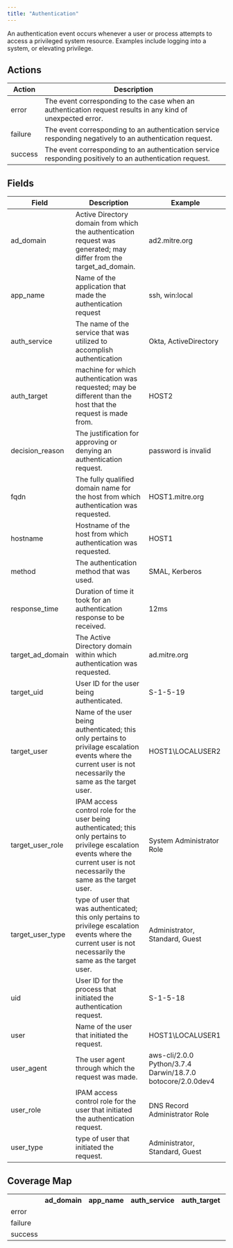 ```yaml
---
title: "Authentication"
---
```

An authentication event occurs whenever a user or process attempts to access a privileged system resource. Examples include logging into a system, or elevating privilege.

## Actions
|Action|Description|
|---|---|
|error|The event corresponding to the case when an authentication request results in any kind of unexpected error.|
|failure|The event corresponding to an authentication service responding negatively to an authentication request.|
|success|The event corresponding to an authentication service responding positively to an authentication request.|

## Fields
|Field|Description|Example|
|---|---|---|
ad_domain|Active Directory domain from which the authentication request was generated; may differ from the target_ad_domain.|ad2.mitre.org
app_name|Name of the application that made the authentication request|ssh, win:local
auth_service|The name of the service that was utilized to accomplish authentication|Okta, ActiveDirectory
auth_target|machine for which authentication was requested; may be different than the host that the request is made from.|HOST2
decision_reason|The justification for approving or denying an authentication request.|password is invalid
fqdn|The fully qualified domain name for the host from which authentication was requested.|HOST1.mitre.org
hostname|Hostname of the host from which authentication was requested.|HOST1
method|The authentication method that was used.|SMAL, Kerberos
response_time|Duration of time it took for an authentication response to be received.|12ms
target_ad_domain|The Active Directory domain within which authentication was requested.|ad.mitre.org
target_uid|User ID for the user being authenticated.|S-1-5-19
target_user|Name of the user being authenticated; this only pertains to privilage escalation events where the current user is not necessarily the same as the target user.|HOST1\LOCALUSER2
target_user_role|IPAM access control role for the user being authenticated; this only pertains to privilege escalation events where the current user is not necessarily the same as the target user.|System Administrator Role
target_user_type|type of user that was authenticated; this only pertains to privilege escalation events where the current user is not necessarily the same as the target user.|Administrator, Standard, Guest
uid|User ID for the process that initiated the authentication request.|S-1-5-18
user|Name of the user that initiated the request.|HOST1\LOCALUSER1
user_agent|The user agent through which the request was made.|aws-cli/2.0.0 Python/3.7.4 Darwin/18.7.0 botocore/2.0.0dev4
user_role|IPAM access control role for the user that initiated the authentication request.|DNS Record Administrator Role
user_type|type of user that initiated the request.|Administrator, Standard, Guest

## Coverage Map
<table>
  <tr>
    <th />
    <th>ad_domain</th>
    <th>app_name</th>
    <th>auth_service</th>
    <th>auth_target</th>
    <th>decision_reason</th>
    <th>fqdn</th>
    <th>hostname</th>
    <th>method</th>
    <th>response_time</th>
    <th>target_ad_domain</th>
    <th>target_uid</th>
    <th>target_user</th>
    <th>target_user_role</th>
    <th>target_user_type</th>
    <th>uid</th>
    <th>user</th>
    <th>user_agent</th>
    <th>user_role</th>
    <th>user_type</th>
  </tr>
  <tr>
    <td>error</td>
    <td style="white-space: pre-wrap;"></td>
    <td style="white-space: pre-wrap;"></td>
    <td style="white-space: pre-wrap;"></td>
    <td style="white-space: pre-wrap;"></td>
    <td style="white-space: pre-wrap;"></td>
    <td style="white-space: pre-wrap;"></td>
    <td style="white-space: pre-wrap;"></td>
    <td style="white-space: pre-wrap;"></td>
    <td style="white-space: pre-wrap;"></td>
    <td style="white-space: pre-wrap;"></td>
    <td style="white-space: pre-wrap;"></td>
    <td style="white-space: pre-wrap;"></td>
    <td style="white-space: pre-wrap;"></td>
    <td style="white-space: pre-wrap;"></td>
    <td style="white-space: pre-wrap;"></td>
    <td style="white-space: pre-wrap;"></td>
    <td style="white-space: pre-wrap;"></td>
    <td style="white-space: pre-wrap;"></td>
    <td style="white-space: pre-wrap;"></td>
  </tr>
  <tr>
    <td>failure</td>
    <td style="white-space: pre-wrap;"></td>
    <td style="white-space: pre-wrap;"></td>
    <td style="white-space: pre-wrap;"></td>
    <td style="white-space: pre-wrap;"></td>
    <td style="white-space: pre-wrap;"></td>
    <td style="white-space: pre-wrap;"></td>
    <td style="white-space: pre-wrap;"></td>
    <td style="white-space: pre-wrap;"></td>
    <td style="white-space: pre-wrap;"></td>
    <td style="white-space: pre-wrap;"></td>
    <td style="white-space: pre-wrap;"></td>
    <td style="white-space: pre-wrap;"></td>
    <td style="white-space: pre-wrap;"></td>
    <td style="white-space: pre-wrap;"></td>
    <td style="white-space: pre-wrap;"></td>
    <td style="white-space: pre-wrap;"></td>
    <td style="white-space: pre-wrap;"></td>
    <td style="white-space: pre-wrap;"></td>
    <td style="white-space: pre-wrap;"></td>
  </tr>
  <tr>
    <td>success</td>
    <td style="white-space: pre-wrap;"></td>
    <td style="white-space: pre-wrap;"></td>
    <td style="white-space: pre-wrap;"></td>
    <td style="white-space: pre-wrap;"></td>
    <td style="white-space: pre-wrap;"></td>
    <td style="white-space: pre-wrap;"></td>
    <td style="white-space: pre-wrap;"></td>
    <td style="white-space: pre-wrap;"></td>
    <td style="white-space: pre-wrap;"></td>
    <td style="white-space: pre-wrap;"></td>
    <td style="white-space: pre-wrap;"></td>
    <td style="white-space: pre-wrap;"></td>
    <td style="white-space: pre-wrap;"></td>
    <td style="white-space: pre-wrap;"></td>
    <td style="white-space: pre-wrap;"></td>
    <td style="white-space: pre-wrap;"></td>
    <td style="white-space: pre-wrap;"></td>
    <td style="white-space: pre-wrap;"></td>
    <td style="white-space: pre-wrap;"></td>
  </tr>
</table>